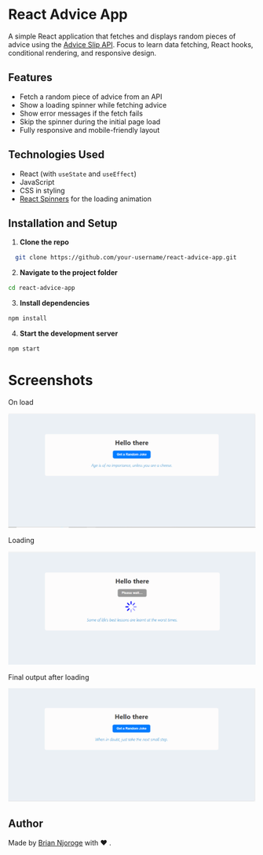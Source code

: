 # React Advice App

A simple React application that fetches and displays random pieces of advice using the [Advice Slip API](https://api.adviceslip.com/). Focus to learn data fetching, React hooks, conditional rendering, and responsive design.

## Features

- Fetch a random piece of advice from an API
- Show a loading spinner while fetching advice
- Show error messages if the fetch fails
- Skip the spinner during the initial page load
- Fully responsive and mobile-friendly layout

## Technologies Used

- React (with `useState` and `useEffect`)
- JavaScript
- CSS in styling
- [React Spinners](https://www.davidhu.io/react-spinners/) for the loading animation

## Installation and Setup

1. **Clone the repo**

```bash
  git clone https://github.com/your-username/react-advice-app.git
```

2. **Navigate to the project folder**

```bash
cd react-advice-app
```

3. **Install dependencies**

```bash
npm install
```

4. **Start the development server**

```bash
npm start
```

# Screenshots

On load

![onload img](./public/onload-img.PNG)

Loading

![loading img](./public/loading-img.png)

Final output after loading

![final img](./public/final-img.PNG)

## Author

Made by [Brian Njoroge](https://github.com/briannjoroge) with ❤ .
